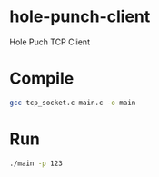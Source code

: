 # hole-punch-client
Hole Puch TCP Client

# Compile
```sh
gcc tcp_socket.c main.c -o main
```

# Run
```sh
./main -p 123
```
